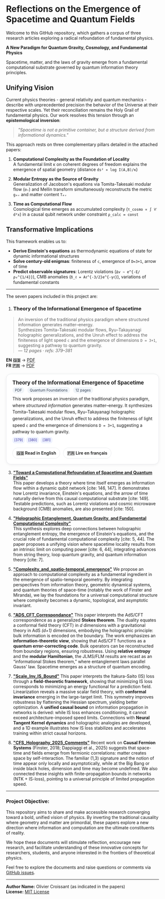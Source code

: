 # Reflections on the Emergence of Spacetime and Quantum Fields

Welcome to this GitHub repository, which gathers a corpus of three research articles exploring a radical refoundation of fundamental physics.

**A New Paradigm for Quantum Gravity, Cosmology, and Fundamental Physics**

Spacetime, matter, and the laws of gravity emerge from a fundamental computational substrate governed by quantum information theory principles.

## Unifying Vision

Current physics theories - general relativity and quantum mechanics - describe with unprecedented precision the behavior of the Universe at their respective scales. Yet their reconciliation remains the Holy Grail of fundamental physics. Our work resolves this tension through an **epistemological inversion**:

> *"Spacetime is not a primitive container, but a structure derived from informational dynamics."* 

This approach rests on three complementary pillars detailed in the attached papers:

1. **Computational Complexity as the Foundation of Locality**  
   A fundamental limit κ on coherent degrees of freedom explains the emergence of spatial geometry (distance `ds² ∝ log I(A,B)/κ`)

2. **Modular Entropy as the Source of Gravity**  
   Generalization of Jacobson's equations via Tomita-Takesaki modular flow (`σₜ`) and Mellin transform simultaneously reconstructs the metric `gₘᵥ` and matter content `Tₘᵥ`

3. **Time as Computational Flow**  
   Cosmological time emerges as accumulated complexity (`τ_cosmo ∝ ∫ 𝒞 d⁴x`) in a causal qubit network under constraint `ρ_calc = const`

## Transformative Implications

This framework enables us to:
- **Derive Einstein's equations** as thermodynamic equations of state for dynamic informational structures
- **Solve century-old enigmas**: finiteness of `c`, emergence of `D=3+1`, arrow of time
- **Predict observable signatures**: Lorentz violations (`Δv ∼ e^{-E/ρ₀^{1/4}}`), CMB anomalies (`δ_ℓ = Aℓ^{-3/2}e^{-γℓ}`), variations of fundamental constants

---

The seven papers included in this project are:

1. ### Theory of the Informational Emergence of Spacetime

> An inversion of the traditional physics paradigm where structured information generates matter–energy.  
> Synthesizes Tomita–Takesaki modular flows, Ryu–Takayanagi holographic generalizations, and the Unruh effect to address the finiteness of light speed `c` and the emergence of dimensions `D = 3+1`, suggesting a pathway to quantum gravity.  
> *— 12 pages · refs: 379–381*

**EN 🇬🇧** → [PDF](./papers/Emergence_Informationelle_EspaceTemps_EN.pdf)  
**FR 🇫🇷** → [PDF](./papers/Emergence_Informationelle_EspaceTemps.pdf)


<style>
.doc-card{border:1px solid #e5e7eb;border-radius:16px;padding:18px 20px;margin:18px 0;
box-shadow:0 2px 10px rgba(15,23,42,.06);background:#fff}
.doc-title{font-size:1.05rem;font-weight:700;margin:0 0 6px}
.doc-meta{font-size:.85rem;color:#6b7280;margin-bottom:10px}
.doc-summary{margin:10px 0 14px;line-height:1.55}
.langs{display:flex;gap:10px;flex-wrap:wrap}
.langs a{display:inline-flex;align-items:center;gap:8px;text-decoration:none;
border:1px solid #e5e7eb;border-radius:999px;padding:8px 12px;font-weight:600}
.badge{font-size:.75rem;background:#f1f5f9;color:#334155;border-radius:999px;padding:3px 8px;margin-right:6px}
.cites{display:flex;gap:6px;flex-wrap:wrap;margin-top:6px}
.cite{font-size:.7rem;background:#eef2ff;color:#3730a3;border-radius:8px;padding:2px 6px}
.langs a:hover{background:#f8fafc}
</style>

<div class="doc-card">
  <div class="doc-title">Theory of the Informational Emergence of Spacetime</div>
  <div class="doc-meta">
    <span class="badge">PDF</span>
    <span class="badge">Quantum Foundations</span>
    <span class="badge">12 pages</span>
  </div>
  <div class="doc-summary">
    This work proposes an inversion of the traditional physics paradigm, where <em>structured information</em> generates matter–energy.
    It synthesizes Tomita–Takesaki modular flows, Ryu–Takayanagi holographic generalizations, and the Unruh effect to address the finiteness of light speed <code>c</code>
    and the emergence of dimensions <code>D = 3+1</code>, suggesting a pathway to quantum gravity.
    <div class="cites">
      <span class="cite">[379]</span><span class="cite">[380]</span><span class="cite">[381]</span>
    </div>
  </div>
  <div class="langs">
    <a href="./papers/Emergence_Informationelle_EspaceTemps_EN.pdf">🇬🇧 Read in English</a>
    <a href="./papers/Emergence_Informationelle_EspaceTemps.pdf">🇫🇷 Lire en français</a>
  </div>
</div>



3. **["Toward a Computational Refoundation of Spacetime and Quantum Fields"](./papers/RefondationComputationelle_EspaceTemps_QFT.pdf)**  
   This paper develops a theory where time itself emerges as information flow within a dynamic qubit network [cite: 146, 147]. It demonstrates how Lorentz invariance, Einstein's equations, and the arrow of time naturally derive from this causal computational substrate [cite: 149]. Testable predictions, such as Lorentz violations and cosmic microwave background (CMB) anomalies, are also presented [cite: 150].

4. **["Holographic Entanglement, Quantum Gravity, and Fundamental Computational Complexity"](./papers/IntricationHolographique_ComplexiteComputationelle.pdf)**  
   This synthesis explores deep connections between holographic entanglement entropy, the emergence of Einstein's equations, and the crucial role of fundamental computational complexity [cite: 5, 44]. The paper proposes a unifying vision where spacetime locality results from an intrinsic limit on computing power [cite: 6, 44], integrating advances from string theory, loop quantum gravity, and quantum information theory [cite: 7].

5. **["Complexity_and_spatio-temporal_emergence"](./papers/Complexité_et_emegence_spatiotemporelle.pdf)**
   We propose an approach to computational complexity as a fundamental ingredient in the emergence of spatio-temporal geometry. By integrating perspectives from information theory, geometric dynamical systems, and quantum theories of space-time (notably the work of Finster and Miranda), we lay the foundations for a universal computational structure where complexity becomes a dynamic, topological, and asymptotic invariant.

6.  **["ADS_CFT_Correspondance"](./papers/ADS_CFT_Correspondance.pdf)**
   This paper interprets the AdS/CFT correspondence as a generalized **Stokes theorem**. The duality equates a conformal field theory (CFT) in *d* dimensions with a gravitational theory in AdS *(d+1)* dimensions, embodying the holographic principle: bulk information is encoded on the boundary. The work emphasizes an **information-theoretic view**, showing that AdS/CFT functions as a **quantum error-correcting code**. Bulk operators can be reconstructed from boundary regions,    ensuring robustness. Using **relative entropy** and the **modular Hamiltonian**, the JLMS/FLM results are recast as an “informational Stokes theorem,” where entanglement laws parallel Gauss’ law. Spacetime emerges as a structure of quantum encoding.

7.  **["Scale_Inv_IS_Bound"](./papers/Scale_Inv_IS_Bound.pdf)**
   This paper interprets the Itakura-Saito (IS) loss through a **field-theoretic framework**, showing that minimizing IS loss corresponds to minimizing an energy functional for a prediction field. Linearization reveals a massive scalar field theory, with **conformal invariance** emerging in the large-target limit. This symmetry improves robustness by flattening the Hessian spectrum, yielding better optimization. A **unified causal bound**
   on information propagation in       networks is derived: while IS loss enhances conditioning, it cannot exceed architecture-imposed speed limits. Connections with **Neural Tangent Kernel dynamics** and holographic analogies are developed, and a 1D example illustrates how IS loss stabilizes and accelerates training within strict causal horizons.

8.  **["CFS_Holography_2025_Comments"](./papers/CFS_Holography_2025_Comments.pdf)**
   Recent work on **Causal Fermion Systems** (Finster, 2018; Dappiaggi et al., 2025) suggests that space-time and fields emerge from fermionic correlations: matter creates space by self-interaction. The familiar (1,3) signature and the notion of time appear only locally and asymptotically, while at the Big Bang or inside black holes, dimension and time may become undefined.
   We also    connected these insights with finite-propagation bounds in networks (NTK + IS-loss), pointing to a universal principle of limited propagation speed.

---

### Project Objective:

This repository aims to share and make accessible research converging toward a bold, unified vision of physics. By inverting the traditional causality where geometry and matter are primordial, these papers explore a new direction where information and computation are the ultimate constituents of reality.

We hope these documents will stimulate reflection, encourage new research, and facilitate understanding of these innovative concepts for researchers, students, and anyone interested in the frontiers of theoretical physics.

Feel free to explore the documents and raise questions or comments via [GitHub issues](https://github.com/your-username/your-repo/issues).

---

**Author Name:** Olivier Croissant (as indicated in the papers)  
**License:** [MIT License](LICENSE)
